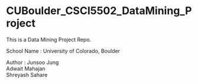 # CUBoulder_CSCI5502_DataMining_Project

This is a Data Mining Project Repo.


School Name : University of Colorado, Boulder

Author :  Junsoo Jung\
          Adwait Mahajan\
          Shreyash Sahare

